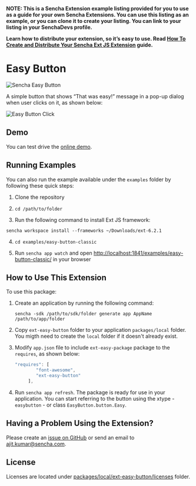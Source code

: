 **NOTE: This is a Sencha Extension example listing provided for you to use as a guide for your own Sencha Extensions. You can use this listing as an example, or you can clone it to create your listing. You can link to your listing in your SenchaDevs profile.**

**Learn how to distribute your extension, so it’s easy to use. Read [How To Create and Distribute Your Sencha Ext JS Extension](https://github.com/sencha/sample-extension/wiki/How-To-Create-and-Distribute-Your-Sencha-Ext-JS-Extension) guide.**

# Easy Button

![Sencha Easy Button](https://github.com/sencha/sample-extension/blob/master/images/easy_button.png "Easy Button")

A simple button that shows “That was easy!” message in a pop-up dialog when user clicks on it, as shown below:

![Easy Button Click](https://github.com/sencha/sample-extension/blob/master/images/button_click_msg.png "Easy Button Click")

## Demo
You can test drive the [online demo](https://sencha.github.io/sample-extension/).

## Running Examples
You can also run the example available under the `examples` folder by following these quick steps:

1. Clone the repository	

2. `cd /path/to/folder`

3. Run the following command to install Ext JS framework:
```
sencha workspace install --frameworks ~/Downloads/ext-6.2.1
```

4. `cd examples/easy-button-classic`

5. Run `sencha app watch` and open [http://localhost:1841/examples/easy-button-classic/](http://localhost:1841/examples/easy-button-classic/) in your browser

## How to Use This Extension

To use this package:

1. Create an application by running the following command:
	```
	sencha -sdk /path/to/sdk/folder generate app AppName /path/to/app/folder
	```

2. Copy `ext-easy-button` folder to your application `packages/local` folder. You migth need to create the `local` folder if it doesn't already exist.

3. Modify `app.json` file to include `ext-easy-package` package to the `requires`, as shown below:

	```javascript
	"requires": [
			"font-awesome",
			"ext-easy-button"
		 ],
	```

4. Run `sencha app refresh`. The package is ready for use in your application. You can start referring to the button using the xtype - `easybutton` - or class `EasyButton.button.Easy`.

## Having a Problem Using the Extension?
Please create an [issue on GitHub](https://github.com/sencha/sample-extension/issues) or send an email to ajit.kumar@sencha.com.

## License
Licenses are located under [packages/local/ext-easy-button/licenses](https://github.com/sencha/sample-extension/tree/master/packages/local/ext-easy-button/licenses) folder.
